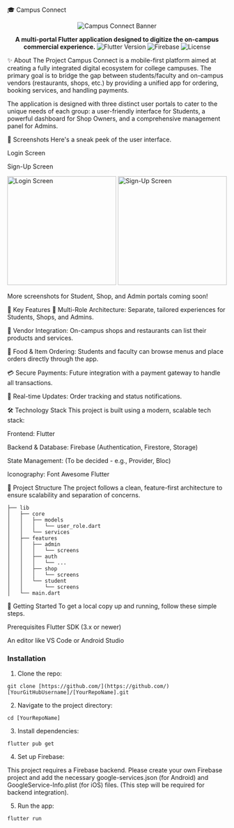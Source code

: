 🎓 Campus Connect
<p align="center">
<img src="https://www.google.com/search?q=https://placehold.co/800x200/673AB7/FFFFFF%3Ftext%3DCampus%2520Connect%26font%3Draleway" alt="Campus Connect Banner">
</p>

<p align="center">
<strong>A multi-portal Flutter application designed to digitize the on-campus commercial experience.</strong>







<!-- Badges for professionalism -->
<img src="https://www.google.com/search?q=https://img.shields.io/badge/Flutter-3.x-blue%3Flogo%3Dflutter" alt="Flutter Version">
<img src="https://www.google.com/search?q=https://img.shields.io/badge/Firebase-Integrated-orange%3Flogo%3Dfirebase" alt="Firebase">
<img src="https://www.google.com/search?q=https://img.shields.io/badge/License-MIT-green" alt="License">
</p>

✨ About The Project
Campus Connect is a mobile-first platform aimed at creating a fully integrated digital ecosystem for college campuses. The primary goal is to bridge the gap between students/faculty and on-campus vendors (restaurants, shops, etc.) by providing a unified app for ordering, booking services, and handling payments.

The application is designed with three distinct user portals to cater to the unique needs of each group: a user-friendly interface for Students, a powerful dashboard for Shop Owners, and a comprehensive management panel for Admins.

📱 Screenshots
Here's a sneak peek of the user interface.

Login Screen

Sign-Up Screen

<img src="https://www.google.com/search?q=https://i.imgur.com/K1oYj7G.png" alt="Login Screen" width="250">

<img src="https://www.google.com/search?q=https://i.imgur.com/xT5jFqR.png" alt="Sign-Up Screen" width="250">

More screenshots for Student, Shop, and Admin portals coming soon!

🚀 Key Features
👥 Multi-Role Architecture: Separate, tailored experiences for Students, Shops, and Admins.

🛒 Vendor Integration: On-campus shops and restaurants can list their products and services.

🍔 Food & Item Ordering: Students and faculty can browse menus and place orders directly through the app.

💳 Secure Payments: Future integration with a payment gateway to handle all transactions.

🔔 Real-time Updates: Order tracking and status notifications.

🛠️ Technology Stack
This project is built using a modern, scalable tech stack:

Frontend: Flutter

Backend & Database: Firebase (Authentication, Firestore, Storage)

State Management: (To be decided - e.g., Provider, Bloc)

Iconography: Font Awesome Flutter

📂 Project Structure
The project follows a clean, feature-first architecture to ensure scalability and separation of concerns.
```
├── lib
│   ├── core
│   │   ├── models
│   │   │   └── user_role.dart
│   │   └── services
│   ├── features
│   │   ├── admin
│   │   │   └── screens
│   │   ├── auth
│   │   │   └── ...
│   │   ├── shop
│   │   │   └── screens
│   │   └── student
│   │       └── screens
│   └── main.dart
```
🏁 Getting Started
To get a local copy up and running, follow these simple steps.

Prerequisites
Flutter SDK (3.x or newer)

An editor like VS Code or Android Studio

### Installation
1. Clone the repo:

``` git clone [https://github.com/](https://github.com/)[YourGitHubUsername]/[YourRepoName].git ```

2. Navigate to the project directory:

```cd [YourRepoName] ```

3. Install dependencies:

``` flutter pub get ```

4. Set up Firebase:

This project requires a Firebase backend. Please create your own Firebase project and add the necessary google-services.json (for Android) and GoogleService-Info.plist (for iOS) files. (This step will be required for backend integration).

5. Run the app:

```flutter run```
